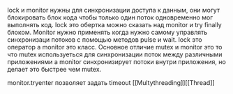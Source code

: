 lock и monitor нужны для синхронизации доступа к данным, они могут блокировать блок кода чтобы только один поток одновременно мог выполнять код.  lock это обертка можно сказать над monitor и try finally блоком. Monitor нужно применять когда нужно самому управлять синхронизаци потоков с помощью методов pulse и wait. lock это оператор а monitor это класс. Основное отличие mutex и monitor это то что mutex используеться для синхронизации поток между различными приложениями а monitor  синхронизирует потоки внутри  приложения, но делает это быстрее чем mutex.

monitor.tryenter позволяет задать timeout
[[Multythreading]][[Thread]]
